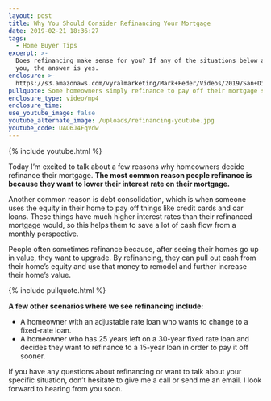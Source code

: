 ```yaml
---
layout: post
title: Why You Should Consider Refinancing Your Mortgage
date: 2019-02-21 18:36:27
tags:
  - Home Buyer Tips
excerpt: >-
  Does refinancing make sense for you? If any of the situations below apply to
  you, the answer is yes.
enclosure: >-
  https://s3.amazonaws.com/vyralmarketing/Mark+Feder/Videos/2019/San+Diego+Loan+Advisor-+Why+You+Should+Consider+Refinancing+Your+Mortgage.mp4
pullquote: Some homeowners simply refinance to pay off their mortgage sooner.
enclosure_type: video/mp4
enclosure_time:
use_youtube_image: false
youtube_alternate_image: /uploads/refinancing-youtube.jpg
youtube_code: UAO6J4FqVdw
---
```


{% include youtube.html %}

Today I’m excited to talk about a few reasons why homeowners decide refinance their mortgage. **The most common reason people refinance is because they want to lower their interest rate on their mortgage.**

Another common reason is debt consolidation, which is when someone uses the equity in their home to pay off things like credit cards and car loans. These things have much higher interest rates than their refinanced mortgage would, so this helps them to save a lot of cash flow from a monthly perspective.

People often sometimes refinance because, after seeing their homes go up in value, they want to upgrade. By refinancing, they can pull out cash from their home’s equity and use that money to remodel and further increase their home’s value.

{% include pullquote.html %}

**A few other scenarios where we see refinancing include:**

* A homeowner with an adjustable rate loan who wants to change to a fixed-rate loan.
* A homeowner who has 25 years left on a 30-year fixed rate loan and decides they want to refinance to a 15-year loan in order to pay it off sooner.

If you have any questions about refinancing or want to talk about your specific situation, don’t hesitate to give me a call or send me an email. I look forward to hearing from you soon.